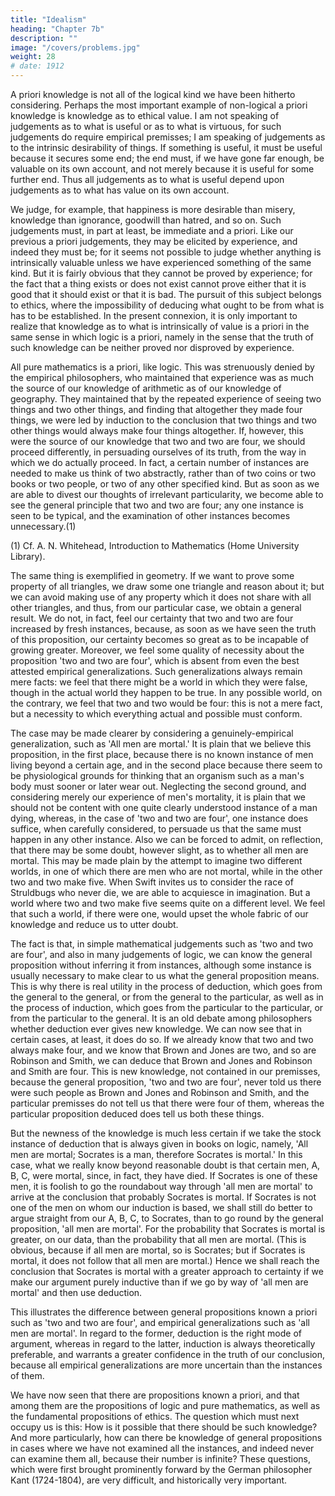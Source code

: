 ```yaml
---
title: "Idealism"
heading: "Chapter 7b"
description: ""
image: "/covers/problems.jpg"
weight: 28
# date: 1912
---
```




A priori knowledge is not all of the logical kind we have been hitherto considering. Perhaps the most important example of non-logical a priori knowledge is knowledge as to ethical value. I am not speaking of judgements as to what is useful or as to what is virtuous, for such judgements do require empirical premisses; I am speaking of judgements as to the intrinsic desirability of things. If something is useful, it must be useful because it secures some end; the end must, if we have gone far enough, be valuable on its own account, and not merely because it is useful for some further end. Thus all judgements as to what is useful depend upon judgements as to what has value on its own account.

We judge, for example, that happiness is more desirable than misery, knowledge than ignorance, goodwill than hatred, and so on. Such judgements must, in part at least, be immediate and a priori. Like our previous a priori judgements, they may be elicited by experience, and indeed they must be; for it seems not possible to judge whether anything is intrinsically valuable unless we have experienced something of the same kind. But it is fairly obvious that they cannot be proved by experience; for the fact that a thing exists or does not exist cannot prove either that it is good that it should exist or that it is bad. The pursuit of this subject belongs to ethics, where the impossibility of deducing what ought to be from what is has to be established. In the present connexion, it is only important to realize that knowledge as to what is intrinsically of value is a priori in the same sense in which logic is a priori, namely in the sense that the truth of such knowledge can be neither proved nor disproved by experience.

All pure mathematics is a priori, like logic. This was strenuously denied by the empirical philosophers, who maintained that experience was as much the source of our knowledge of arithmetic as of our knowledge of geography. They maintained that by the repeated experience of seeing two things and two other things, and finding that altogether they made four things, we were led by induction to the conclusion that two things and two other things would always make four things altogether. If, however, this were the source of our knowledge that two and two are four, we should proceed differently, in persuading ourselves of its truth, from the way in which we do actually proceed. In fact, a certain number of instances are needed to make us think of two abstractly, rather than of two coins or two books or two people, or two of any other specified kind. But as soon as we are able to divest our thoughts of irrelevant particularity, we become able to see the general principle that two and two are four; any one instance is seen to be typical, and the examination of other instances becomes unnecessary.(1)

(1) Cf. A. N. Whitehead, Introduction to Mathematics (Home University Library).

The same thing is exemplified in geometry. If we want to prove some property of all triangles, we draw some one triangle and reason about it; but we can avoid making use of any property which it does not share with all other triangles, and thus, from our particular case, we obtain a general result. We do not, in fact, feel our certainty that two and two are four increased by fresh instances, because, as soon as we have seen the truth of this proposition, our certainty becomes so great as to be incapable of growing greater. Moreover, we feel some quality of necessity about the proposition 'two and two are four', which is absent from even the best attested empirical generalizations. Such generalizations always remain mere facts: we feel that there might be a world in which they were false, though in the actual world they happen to be true. In any possible world, on the contrary, we feel that two and two would be four: this is not a mere fact, but a necessity to which everything actual and possible must conform.

The case may be made clearer by considering a genuinely-empirical generalization, such as 'All men are mortal.' It is plain that we believe this proposition, in the first place, because there is no known instance of men living beyond a certain age, and in the second place because there seem to be physiological grounds for thinking that an organism such as a man's body must sooner or later wear out. Neglecting the second ground, and considering merely our experience of men's mortality, it is plain that we should not be content with one quite clearly understood instance of a man dying, whereas, in the case of 'two and two are four', one instance does suffice, when carefully considered, to persuade us that the same must happen in any other instance. Also we can be forced to admit, on reflection, that there may be some doubt, however slight, as to whether all men are mortal. This may be made plain by the attempt to imagine two different worlds, in one of which there are men who are not mortal, while in the other two and two make five. When Swift invites us to consider the race of Struldbugs who never die, we are able to acquiesce in imagination. But a world where two and two make five seems quite on a different level. We feel that such a world, if there were one, would upset the whole fabric of our knowledge and reduce us to utter doubt.

The fact is that, in simple mathematical judgements such as 'two and two are four', and also in many judgements of logic, we can know the general proposition without inferring it from instances, although some instance is usually necessary to make clear to us what the general proposition means. This is why there is real utility in the process of deduction, which goes from the general to the general, or from the general to the particular, as well as in the process of induction, which goes from the particular to the particular, or from the particular to the general. It is an old debate among philosophers whether deduction ever gives new knowledge. We can now see that in certain cases, at least, it does do so. If we already know that two and two always make four, and we know that Brown and Jones are two, and so are Robinson and Smith, we can deduce that Brown and Jones and Robinson and Smith are four. This is new knowledge, not contained in our premisses, because the general proposition, 'two and two are four', never told us there were such people as Brown and Jones and Robinson and Smith, and the particular premisses do not tell us that there were four of them, whereas the particular proposition deduced does tell us both these things.

But the newness of the knowledge is much less certain if we take the stock instance of deduction that is always given in books on logic, namely, 'All men are mortal; Socrates is a man, therefore Socrates is mortal.' In this case, what we really know beyond reasonable doubt is that certain men, A, B, C, were mortal, since, in fact, they have died. If Socrates is one of these men, it is foolish to go the roundabout way through 'all men are mortal' to arrive at the conclusion that probably Socrates is mortal. If Socrates is not one of the men on whom our induction is based, we shall still do better to argue straight from our A, B, C, to Socrates, than to go round by the general proposition, 'all men are mortal'. For the probability that Socrates is mortal is greater, on our data, than the probability that all men are mortal. (This is obvious, because if all men are mortal, so is Socrates; but if Socrates is mortal, it does not follow that all men are mortal.) Hence we shall reach the conclusion that Socrates is mortal with a greater approach to certainty if we make our argument purely inductive than if we go by way of 'all men are mortal' and then use deduction.

This illustrates the difference between general propositions known a priori such as 'two and two are four', and empirical generalizations such as 'all men are mortal'. In regard to the former, deduction is the right mode of argument, whereas in regard to the latter, induction is always theoretically preferable, and warrants a greater confidence in the truth of our conclusion, because all empirical generalizations are more uncertain than the instances of them.

We have now seen that there are propositions known a priori, and that among them are the propositions of logic and pure mathematics, as well as the fundamental propositions of ethics. The question which must next occupy us is this: How is it possible that there should be such knowledge? And more particularly, how can there be knowledge of general propositions in cases where we have not examined all the instances, and indeed never can examine them all, because their number is infinite? These questions, which were first brought prominently forward by the German philosopher Kant (1724-1804), are very difficult, and historically very important.

